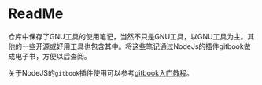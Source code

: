 # ReadMe

仓库中保存了GNU工具的使用笔记，当然不只是GNU工具，以GNU工具为主。其他的一些开源或好用工具也包含其中。将这些笔记通过NodeJs的插件gitbook做成电子书，方便以后查阅。

关于NodeJS的`gitbook`插件使用可以参考[gitbook入门教程](https://yuzeshan.gitbooks.io/gitbook-studying/content/index.html)。


